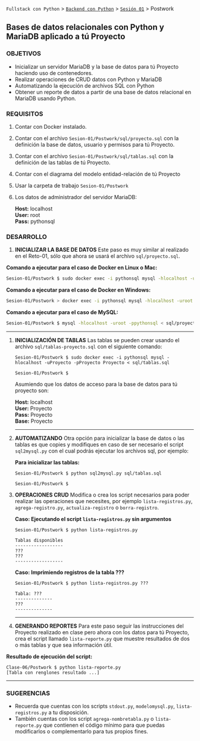 `Fullstack con Python` > [`Backend con Python`](../../Readme.md) > [`Sesión 01`](../Readme.md) > Postwork
## Bases de datos relacionales con Python y MariaDB aplicado a tú Proyecto

### OBJETIVOS
- Inicializar un servidor MariaDB y la base de datos para tú Proyecto haciendo uso de contenedores.
- Realizar operaciones de CRUD datos con Python y MariaDB
- Automatizando la ejecución de archivos SQL con Python
- Obtener un reporte de datos a partir de una base de datos relacional en MariaDB usando Python.

### REQUISITOS
1. Contar con Docker instalado.
1. Contar con el archivo `Sesion-01/Postwork/sql/proyecto.sql` con la definición la base de datos, usuario y permisos para tú Proyecto.
1. Contar con el archivo `Sesion-01/Postwork/sql/tablas.sql` con la definición de las tablas de tú Proyecto.
1. Contar con el diagrama del modelo entidad-relación de tú Proyecto
1. Usar la carpeta de trabajo `Sesion-01/Postwork`
1. Los datos de administrador del servidor MariaDB:

   __Host:__ localhost<br />
   __User:__ root<br />
   __Pass:__ pythonsql

### DESARROLLO
1. __INICIALIZAR LA BASE DE DATOS__ Este paso es muy similar al realizado en el Reto-01, sólo que ahora se usará el archivo `sql/proyecto.sql`.

  __Comando a ejecutar para el caso de Docker en Linux o Mac:__
  ```sh
  Sesion-01/Postwork $ sudo docker exec -i pythonsql mysql -hlocalhost -uroot -ppythonsql < sql/proyecto.sql  
  ```

  __Comando a ejecutar para el caso de Docker en Windows:__
  ```sh
  Sesion-01/Postwork > docker exec -i pythonsql mysql -hlocalhost -uroot -ppythonsql < sql/proyecto.sql  
  ```

  __Comando a ejecutar para el caso de MySQL:__
  ```sh
  Sesion-01/Postwork $ mysql -hlocalhost -uroot -ppythonsql < sql/proyecto.sql  
  ```
  ***

1. __INICIALIZACIÓN DE TABLAS__ Las tablas se pueden crear usando el archivo `sql/tablas-proyecto.sql` con el siguiente comando:

   ```console
   Sesion-01/Postwork $ sudo docker exec -i pythonsql mysql -hlocalhost -uProyecto -pProyecto Proyecto < sql/tablas.sql

   Sesion-01/Postwork $
   ```
   Asumiendo que los datos de acceso para la base de datos para tú proyecto son:

   __Host:__ localhost<br />
   __User:__ Proyecto<br />
   __Pass:__ Proyecto<br />
   __Base:__ Proyecto   
   ***

1. __AUTOMATIZANDO__ Otra opción para inicializar la base de datos o las tablas es que copies y modifiques en caso de ser necesario el script `sql2mysql.py` con el cual podrás ejecutar los archivos sql, por ejemplo:

   __Para inicializar las tablas:__
   ```console
   Sesion-01/Postwork $ python sql2mysql.py sql/tablas.sql

   Sesion-01/Postwork $
   ```

1. __OPERACIONES CRUD__ Modifica o crea los script necesarios para poder realizar las operaciones que necesites, por ejemplo `lista-registros.py`, `agrega-registro.py`, `actualiza-registro` o `borra-registro`.

   __Caso: Ejecutando el script `lista-registros.py` sin argumentos__

   ```console
   Sesion-01/Postwork $ python lista-registros.py

   Tablas disponibles
   ------------------
   ???
   ???
   ------------------
   ```

   __Caso: Imprimiendo registros de la tabla ???__

   ```console
   Sesion-01/Postwork $ python lista-registros.py ???

   Tabla: ???
   --------------
   ???
   --------------
   ```
   ***

1. __GENERANDO REPORTES__ Para este paso seguir las instrucciones del Proyecto realizado en clase pero ahora con los datos para tú Proyecto, crea el script llamado `lista-reporte.py` que muestre resultados de dos o más tablas y que sea información útil.

  __Resultado de ejecución del script:__
  ```console
  Clase-06/Postwork $ python lista-reporte.py
  [Tabla con renglones resultado ...]
  ```
  ***

### SUGERENCIAS
 - Recuerda que cuentas con los scripts `stdout.py`, `modelomysql.py`, `lista-registros.py` a tu disposición.
 - También cuentas con los script `agrega-nombretabla.py` o `lista-reporte.py` que contienen el código mínimo para que puedas modificarlos o complementarlo para tus propios fines.
